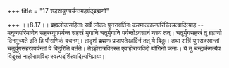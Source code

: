 +++
title = "17 सहस्रयुगपर्यन्तमहर्यद्ब्रह्मणो"

+++
।।8.17।। ब्रह्मलोकसहिताः सर्वे लोकाः पुनरावर्तिनः
कस्मात्कालपरिच्छिन्नत्वादित्याह -- मनुष्यपरिमाणेन सहस्रयुगपर्यन्त सहस्रं
युगानि चतुर्युगानि पर्यन्तोऽवसानं यस्य तत्। चतुर्युगसहस्रं तु ब्रह्मणो
दिनमुच्यते इति हि पौराणिकं वचनम्। तादृशं ब्रह्मणः प्रजापतेरहर्दिनं तत्
ये विदुः। तथा रात्रिं युगसहस्रान्तां चतुर्युगसहस्रपर्यन्तां ये विदुरिति
वर्तते। तेऽहोरात्रविदस्त एवाहोरात्रविदो योगिनो जनाः। ये तु
चन्द्रार्कगत्यैव विदुस्ते नाहोरात्रविदः स्वल्पदर्शित्वादित्यभिप्रायः।
